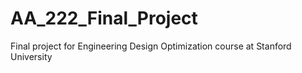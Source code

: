 # AA_222_Final_Project
Final project for Engineering Design Optimization course at Stanford University
